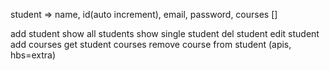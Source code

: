 student => name, id(auto increment), email, password, courses []

add student
show all  students
show single  student
del  student
edit  student
add courses
get student courses
remove course from student
(apis, hbs=extra)
